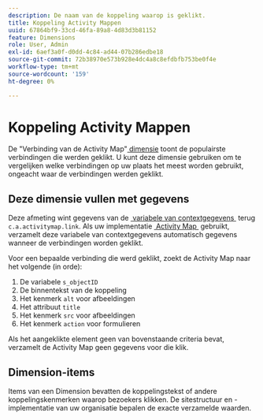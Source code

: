 ```yaml
---
description: De naam van de koppeling waarop is geklikt.
title: Koppeling Activity Mappen
uuid: 67864bf9-33cd-46fa-89a8-4d83d3b81152
feature: Dimensions
role: User, Admin
exl-id: 6aef3a0f-d0dd-4c84-ad44-07b286edbe18
source-git-commit: 72b38970e573b928e4dc4a8c8efdbfb753be0f4e
workflow-type: tm+mt
source-wordcount: '159'
ht-degree: 0%

---
```


# Koppeling Activity Mappen

De &quot;Verbinding van de Activity Map&quot;[&#x200B; dimensie &#x200B;](overview.md) toont de populairste verbindingen die werden geklikt. U kunt deze dimensie gebruiken om te vergelijken welke verbindingen op uw plaats het meest worden gebruikt, ongeacht waar de verbindingen werden geklikt.

## Deze dimensie vullen met gegevens

Deze afmeting wint gegevens van de [&#x200B; variabele van contextgegevens &#x200B;](/help/implement/vars/page-vars/contextdata.md) terug `c.a.activitymap.link`. Als uw implementatie [&#x200B; Activity Map &#x200B;](/help/analyze/activity-map/overview.md) gebruikt, verzamelt deze variabele van contextgegevens automatisch gegevens wanneer de verbindingen worden geklikt.

Voor een bepaalde verbinding die werd geklikt, zoekt de Activity Map naar het volgende (in orde):

1. De variabele `s_objectID`
1. De binnentekst van de koppeling
1. Het kenmerk `alt` voor afbeeldingen
1. Het attribuut `title`
1. Het kenmerk `src` voor afbeeldingen
1. Het kenmerk `action` voor formulieren

Als het aangeklikte element geen van bovenstaande criteria bevat, verzamelt de Activity Map geen gegevens voor die klik.

## Dimension-items

Items van een Dimension bevatten de koppelingstekst of andere koppelingskenmerken waarop bezoekers klikken. De sitestructuur en -implementatie van uw organisatie bepalen de exacte verzamelde waarden.
